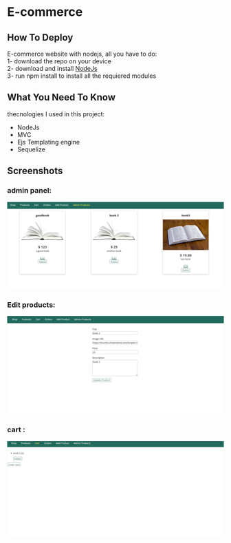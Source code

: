 # E-commerce
## How To Deploy
E-commerce website with nodejs, all you have to do:<br>
1- download the repo on your device <br>
2- download and install <a href="https://nodejs.org/en/download/"> NodeJs</a> <br>
3- run npm install to install all the requiered modules<br>
## What You Need To Know <br>
thecnologies I used in this project: <br>
- NodeJs <br>
- MVC <br>
- Ejs Templating engine <br>
- Sequelize  <br>
## Screenshots <br>
### admin panel: <br>
![AdminProduct](/screens/image1.png?raw=true) <br>
### Edit products: <br>
![EditProduct](/screens/image2.png?raw=true) <br>
### cart : <br>
![Cart](/screens/image3.png?raw=true) <br>

